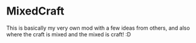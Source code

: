 MixedCraft
==========

This is basically my very own mod with a few ideas from others, and also where the craft is mixed and the mixed is craft! :D
